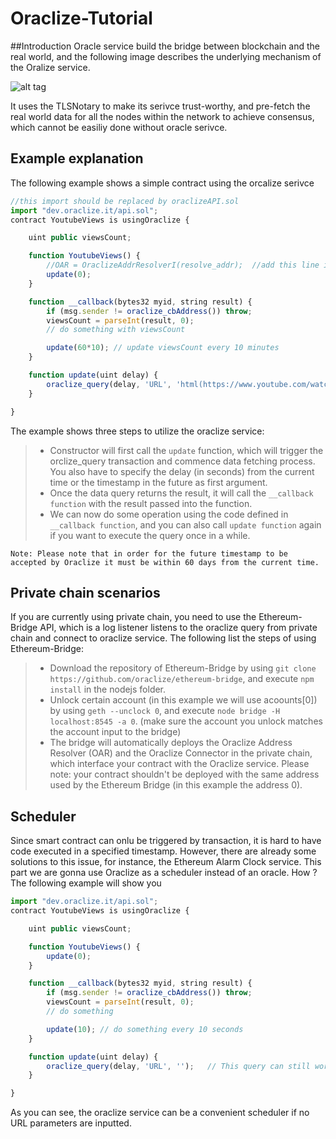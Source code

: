 # Oraclize-Tutorial
##Introduction
Oracle service build the bridge between blockchain and the real world, and the following image describes the underlying mechanism of the Oralize service.

![alt tag](https://docs.oraclize.it/images/flowchart.png)

It uses the TLSNotary to make its serivce trust-worthy, and pre-fetch the real world data for all the nodes within the network to achieve consensus, which cannot be easiliy done without oracle serivce.

## Example explanation
The following example shows a simple contract using the orcalize serivce

```javascript
//this import should be replaced by oraclizeAPI.sol
import "dev.oraclize.it/api.sol";
contract YoutubeViews is usingOraclize {

    uint public viewsCount;

    function YoutubeViews() {
        //OAR = OraclizeAddrResolverI(resolve_addr);  //add this line if you are using Oraclize in private chain environment
        update(0);
    }

    function __callback(bytes32 myid, string result) {
        if (msg.sender != oraclize_cbAddress()) throw;
        viewsCount = parseInt(result, 0);
        // do something with viewsCount

        update(60*10); // update viewsCount every 10 minutes
    }

    function update(uint delay) {
        oraclize_query(delay, 'URL', 'html(https://www.youtube.com/watch?v=9bZkp7q19f0).xpath(//*[contains(@class, "watch-view-count")]/text())');
    }

}
```
The example shows three steps to utilize the oraclize service:
> + Constructor will first call the `update` function, which will trigger the orclize_query transaction and commence data fetching process. You also have to specify the delay (in seconds) from the current time or the timestamp in the future as first argument.
> + Once the data query returns the result, it will call the `__callback function` with the result passed into the function.
> + We can now do some operation using the code defined in `__callback function`, and you can also call `update function` again if you want to execute the query once in a while.

``Note: Please note that in order for the future timestamp to be accepted by Oraclize it must be within 60 days from the current time. ``

## Private chain scenarios
If you are currently using private chain, you need to use the Ethereum-Bridge API, which is a log listener listens to the oraclize query from private chain and connect to oraclize service. The following list the steps of using Ethereum-Bridge:
> + Download the repository of Ethereum-Bridge by using `git clone https://github.com/oraclize/ethereum-bridge`, and execute `npm install` in the nodejs folder.
> + Unlock certain account (in this example we will use acoounts[0]) by using `geth --unclock 0`, and execute `node bridge -H localhost:8545 -a 0`. (make sure the account you unlock matches the account input to the bridge)
> + The bridge will automatically deploys the Oraclize Address Resolver (OAR) and the Oraclize Connector in the private chain, which interface your contract with the Oraclize service. Please note: your contract shouldn't be deployed with the same address used by the Ethereum Bridge (in this example the address 0).

## Scheduler
Since smart contract can onlu be triggered by transaction, it is hard to have code executed in a specified timestamp. However, there are already some solutions to this issue, for instance, the Ethereum Alarm Clock service.
This part we are gonna use Oraclize as a scheduler instead of an oracle. How ? The following example will show you
```javascript
import "dev.oraclize.it/api.sol";
contract YoutubeViews is usingOraclize {

    uint public viewsCount;

    function YoutubeViews() {
        update(0);
    }

    function __callback(bytes32 myid, string result) {
        if (msg.sender != oraclize_cbAddress()) throw;
        viewsCount = parseInt(result, 0);
        // do something 

        update(10); // do something every 10 seconds
    }

    function update(uint delay) {
        oraclize_query(delay, 'URL', '');   // This query can still work without the URL parameters
    }

}
```
As you can see, the oraclize service can be a convenient scheduler if no URL parameters are inputted. 
